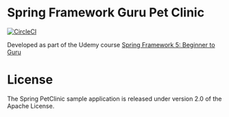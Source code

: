 # Spring Framework Guru Pet Clinic

[![CircleCI](https://circleci.com/gh/chris-james-git/sfg-pet-clinic/tree/personal.svg?style=svg)](https://circleci.com/gh/chris-james-git/sfg-pet-clinic/tree/personal)

Developed as part of the Udemy course
[Spring Framework 5: Beginner to Guru](https://www.udemy.com/course/spring-framework-5-beginner-to-guru/)

# License
The Spring PetClinic sample application is released under version 2.0 of the Apache License.